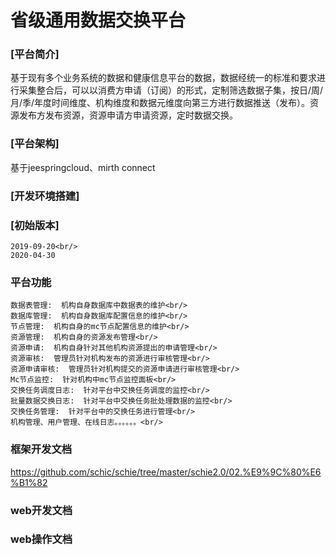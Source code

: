 # 省级通用数据交换平台
### [平台简介]
基于现有多个业务系统的数据和健康信息平台的数据，数据经统一的标准和要求进行采集整合后，可以以消费方申请（订阅）的形式，定制筛选数据子集，按日/周/月/季/年度时间维度、机构维度和数据元维度向第三方进行数据推送（发布）。资源发布方发布资源，资源申请方申请资源，定时数据交换。
### [平台架构]
基于jeespringcloud、mirth connect
### [开发环境搭建]
### [初始版本]
    2019-09-20<br/>
    2020-04-30
### 平台功能
    数据表管理:  机构自身数据库中数据表的维护<br/>
    数据库管理:  机构自身数据库配置信息的维护<br/>
    节点管理:  机构自身的mc节点配置信息的维护<br/>
    资源管理:  机构自身的资源发布管理<br/>
    资源申请:  机构自身针对其他机构资源提出的申请管理<br/>
    资源审核:  管理员针对机构发布的资源进行审核管理<br/>
    资源申请审核:  管理员针对机构提交的资源申请进行审核管理<br/>
    Mc节点监控:  针对机构中mc节点监控面板<br/>
    交换任务调度日志:  针对平台中交换任务调度的监控<br/>
    批量数据交换日志:  针对平台中交换任务批处理数据的监控<br/>
    交换任务管理:  针对平台中的交换任务进行管理<br/>
    机构管理、用户管理、在线日志。。。。。。<br/>
### 框架开发文档
https://github.com/schic/schie/tree/master/schie2.0/02.%E9%9C%80%E6%B1%82

### web开发文档


### web操作文档

